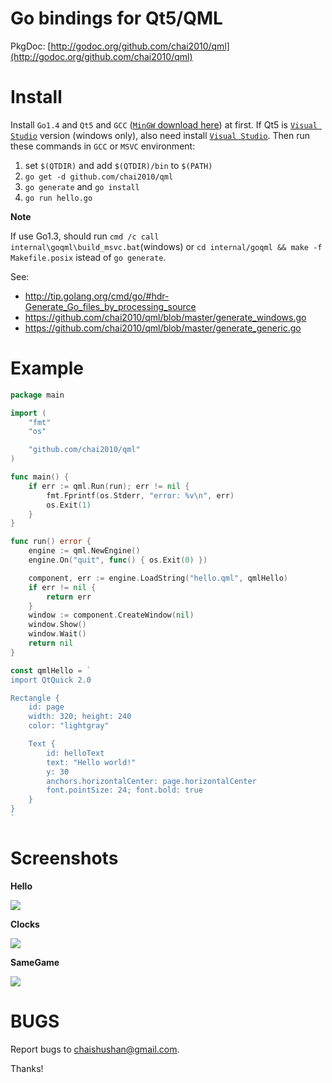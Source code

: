 Go bindings for Qt5/QML
=======================

PkgDoc: [http://godoc.org/github.com/chai2010/qml](http://godoc.org/github.com/chai2010/qml)

Install
=======

Install `Go1.4` and `Qt5` and `GCC` ([`MinGW` download here](http://tdm-gcc.tdragon.net/download)) at first.
If Qt5 is [`Visual Studio`](http://msdn.microsoft.com/en-us/vstudio/aa718325.aspx) version (windows only), also need install
[`Visual Studio`](http://msdn.microsoft.com/en-us/vstudio/aa718325.aspx).
Then run these commands in `GCC` or `MSVC` environment:

1. set `$(QTDIR)` and add `$(QTDIR)/bin` to `$(PATH)` 
2. `go get -d github.com/chai2010/qml`
3. `go generate` and `go install`
4. `go run hello.go`


**Note**

If use Go1.3, should run `cmd /c call internal\goqml\build_msvc.bat`(windows) or `cd internal/goqml && make -f Makefile.posix` istead of `go generate`.

See:

- http://tip.golang.org/cmd/go/#hdr-Generate_Go_files_by_processing_source
- https://github.com/chai2010/qml/blob/master/generate_windows.go
- https://github.com/chai2010/qml/blob/master/generate_generic.go

Example
=======

```Go
package main

import (
	"fmt"
	"os"

	"github.com/chai2010/qml"
)

func main() {
	if err := qml.Run(run); err != nil {
		fmt.Fprintf(os.Stderr, "error: %v\n", err)
		os.Exit(1)
	}
}

func run() error {
	engine := qml.NewEngine()
	engine.On("quit", func() { os.Exit(0) })

	component, err := engine.LoadString("hello.qml", qmlHello)
	if err != nil {
		return err
	}
	window := component.CreateWindow(nil)
	window.Show()
	window.Wait()
	return nil
}

const qmlHello = `
import QtQuick 2.0

Rectangle {
	id: page
	width: 320; height: 240
	color: "lightgray"

	Text {
		id: helloText
		text: "Hello world!"
		y: 30
		anchors.horizontalCenter: page.horizontalCenter
		font.pointSize: 24; font.bold: true
	}
}
`
```

Screenshots
===========

**Hello**

[![](https://raw.githubusercontent.com/chai2010/qml/master/screenshot/windows/hello.jpg)](https://github.com/chai2010/qml/blob/master/examples/hello/main.go)

**Clocks**

[![](https://raw.githubusercontent.com/chai2010/qml/master/screenshot/windows/clocks.png)](https://github.com/chai2010/qml/blob/master/examples/clocks/main.go)

**SameGame**

[![](https://raw.githubusercontent.com/chai2010/qml/master/screenshot/windows/samegame.png)](https://github.com/chai2010/qml/tree/master/examples/samegame)


BUGS
====

Report bugs to <chaishushan@gmail.com>.

Thanks!
